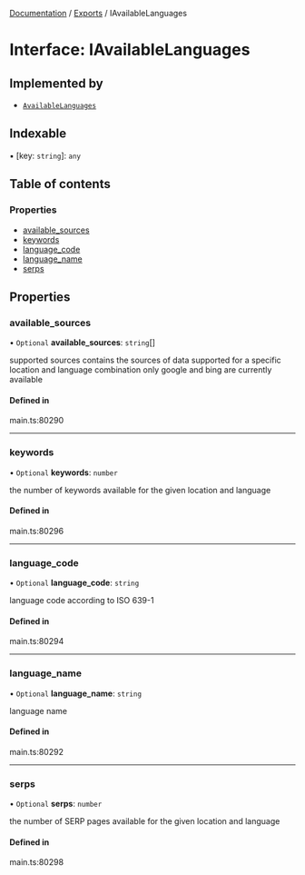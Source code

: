 [Documentation](../README.md) / [Exports](../modules.md) / IAvailableLanguages

# Interface: IAvailableLanguages

## Implemented by

- [`AvailableLanguages`](../classes/AvailableLanguages.md)

## Indexable

▪ [key: `string`]: `any`

## Table of contents

### Properties

- [available\_sources](IAvailableLanguages.md#available_sources)
- [keywords](IAvailableLanguages.md#keywords)
- [language\_code](IAvailableLanguages.md#language_code)
- [language\_name](IAvailableLanguages.md#language_name)
- [serps](IAvailableLanguages.md#serps)

## Properties

### available\_sources

• `Optional` **available\_sources**: `string`[]

supported sources
contains the sources of data supported for a specific location and language combination
only google and bing are currently available

#### Defined in

main.ts:80290

___

### keywords

• `Optional` **keywords**: `number`

the number of keywords available for the given location and language

#### Defined in

main.ts:80296

___

### language\_code

• `Optional` **language\_code**: `string`

language code according to ISO 639-1

#### Defined in

main.ts:80294

___

### language\_name

• `Optional` **language\_name**: `string`

language name

#### Defined in

main.ts:80292

___

### serps

• `Optional` **serps**: `number`

the number of SERP pages available for the given location and language

#### Defined in

main.ts:80298
